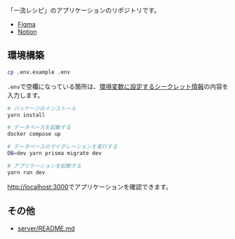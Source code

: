 「一流レシピ」のアプリケーションのリポジトリです。

- [Figma](https://www.figma.com/file/JSVMGHBeYzAsmujXjPDwAE/%E4%B8%80%E6%B5%81%E3%83%AC%E3%82%B7%E3%83%94?type=design&node-id=0-1&t=hEktBgwhQUvdsL3W-0)
- [Notion](https://www.notion.so/natsumih/Qin-Recipe-App-36e3e4c062cf4a4dbf05234affbfba42)

## 環境構築

```bash
cp .env.example .env
```

`.env`で空欄になっている箇所は、[環境変数に設定するシークレット情報](https://www.notion.so/150cad500ab94c23bbd87c01542dae5a)の内容を入力します。

```bash
# パッケージのインストール
yarn install

# データベースを起動する
docker compose up
```

```bash
# データベースのマイグレーションを実行する
DB=dev yarn prisma migrate dev

# アプリケーションを起動する
yarn run dev
```

[http://localhost:3000](http://localhost:3000)でアプリケーションを確認できます。

## その他

- [server/README.md](./server/README.md)
